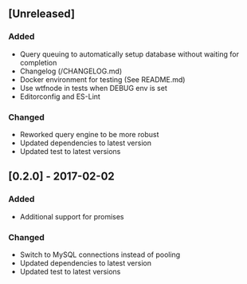 ## [Unreleased]
### Added
- Query queuing to automatically setup database without waiting for completion
- Changelog (/CHANGELOG.md)
- Docker environment for testing (See README.md)
- Use wtfnode in tests when DEBUG env is set
- Editorconfig and ES-Lint

### Changed
- Reworked query engine to be more robust
- Updated dependencies to latest version
- Updated test to latest versions

## [0.2.0] - 2017-02-02
### Added
- Additional support for promises

### Changed
- Switch to MySQL connections instead of pooling
- Updated dependencies to latest version
- Updated test to latest versions
